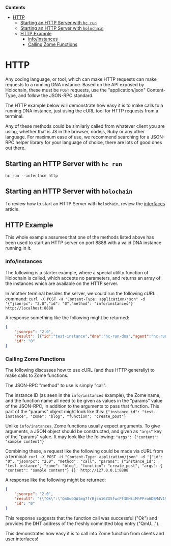 <!-- START doctoc generated TOC please keep comment here to allow auto update -->
<!-- DON'T EDIT THIS SECTION, INSTEAD RE-RUN doctoc TO UPDATE -->
**Contents**

- [HTTP](#http)
  - [Starting an HTTP Server with `hc run`](#starting-an-http-server-with-hc-run)
  - [Starting an HTTP Server with `holochain`](#starting-an-http-server-with-holochain)
  - [HTTP Example](#http-example)
    - [info/instances](#infoinstances)
    - [Calling Zome Functions](#calling-zome-functions)

<!-- END doctoc generated TOC please keep comment here to allow auto update -->

# HTTP

Any coding language, or tool, which can make HTTP requests can make requests to a running DNA instance. Based on the API exposed by Holochain, these must be `POST` requests, use the "application/json" Content-Type, and follow the JSON-RPC standard.

The HTTP example below will demonstrate how easy it is to make calls to a running DNA instance, just using the cURL tool for HTTP requests from a terminal.

Any of these methods could be similarly called from whatever client you are using, whether that is JS in the browser, nodejs, Ruby or any other language. For maximum ease of use, we recommend searching for a JSON-RPC helper library for your language of choice, there are lots of good ones out there.

## Starting an HTTP Server with `hc run`

`hc run --interface http`

## Starting an HTTP Server with `holochain`

To review how to start an HTTP Server with `holochain`, review the [interfaces](./conductor_interfaces.md#interfacedrivertype-enum) article.

## HTTP Example

This whole example assumes that one of the methods listed above has been used to start an HTTP server on port 8888 with a valid DNA instance running in it.

### info/instances
The following is a starter example, where a special utility function of Holochain is called, which accepts no parameters, and returns an array of the instances which are available on the HTTP server.

In another terminal besides the server, we could run the following cURL command:
`curl -X POST -H "Content-Type: application/json" -d '{"jsonrpc": "2.0","id": "0","method": "info/instances"}' http://localhost:8888`

A response something like the following might be returned:
```json
{
    "jsonrpc": "2.0",
    "result": [{"id":"test-instance","dna":"hc-run-dna","agent":"hc-run-agent"}],
    "id": "0"
}
```

### Calling Zome Functions

The following discusses how to use cURL (and thus HTTP generally) to make calls to Zome functions.

The JSON-RPC "method" to use is simply "call".

The instance ID (as seen in the `info/instances` example), the Zome name, and the function name all need to be given as values in the "params" value of the JSON-RPC, in addition to the arguments to pass that function. This part of the "params" object might look like this:
`{"instance_id": "test-instance", "zome": "blog", "function": "create_post"}`

Unlike `info/instances`, Zome functions usually expect arguments. To give arguments, a JSON object should be constructed, and given as `"args"` key of the "params" value. It may look like the following:
`"args": {"content": "sample content"}`

Combining these, a request like the following could be made via cURL from a terminal:
`curl -X POST -H "Content-Type: application/json" -d '{"id": "0", "jsonrpc": "2.0", "method": "call", "params": {"instance_id": "test-instance", "zome": "blog", "function": "create_post", "args": { "content": "sample content"} }}' http://127.0.0.1:8888`

A response like the following might be returned:
```json
{
    "jsonrpc": "2.0",
    "result": "{\"Ok\":\"QmUwoQAtmg7frBjcn1GZX5fwcPf3ENiiMhPPro6DBM4V19\"}",
    "id": "0"
}
```

This response suggests that the function call was successful ("Ok") and provides the DHT address of the freshly committed blog entry ("QmU...").

This demonstrates how easy it is to call into Zome function from clients and user interfaces!
